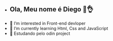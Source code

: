 - ## Ola, Meu nome é Diego 👏👌
- 👀 I’m interested in Front-end devloper
- 🌱 I’m currently learning Html, Css and JavaScript
- 💞️ Estudando pelo odin project
<!---- 📫 How to reach me > whayspa
🐱‍🏍

Dikendev/Dikendev is a ✨ special ✨ repository because its `README.md` (this file) appears on your GitHub profile.
You can click the Preview link to take a look at your changes.
--->
